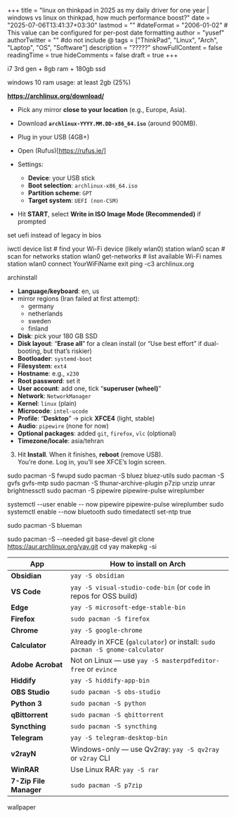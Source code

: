 +++
title = "linux on thinkpad in 2025 as my daily driver for one year | windows vs linux on thinkpad, how much performance boost?"
date = "2025-07-06T13:41:37+03:30"
lastmod = ""
#dateFormat = "2006-01-02" # This value can be configured for per-post date formatting‍
author = "yusef"
authorTwitter = "" #do not include @
tags = ["ThinkPad", "Linux", "Arch", "Laptop", "OS", "Software"]
description = "?????"
showFullContent = false
readingTime = true
hideComments = false
draft = true
+++

i7 3rd gen + 8gb ram + 180gb ssd

windows 10 ram usage: at least 2gb (25%)

**https://archlinux.org/download/**
- Pick any mirror **close to your location** (e.g., Europe, Asia).  
- Download **`archlinux-YYYY.MM.DD-x86_64.iso`** (around 900MB).

- Plug in your USB (4GB+)
- Open (Rufus)[https://rufus.ie/]
- Settings:
    - **Device**: your USB stick
    - **Boot selection**: `archlinux-x86_64.iso`
    - **Partition scheme**: `GPT`
    - **Target system**: `UEFI (non-CSM)`
- Hit **START**, select **Write in ISO Image Mode (Recommended)** if prompted

set uefi instead of legacy in bios

iwctl
device list                      # find your Wi-Fi device (likely wlan0)
station wlan0 scan               # scan for networks
station wlan0 get-networks       # list available Wi-Fi names
station wlan0 connect YourWiFiName
exit
ping -c3 archlinux.org

archinstall
- **Language/keyboard**: en, us
- mirror regions (Iran failed at first attempt):
	- germany
	- netherlands
	- sweden
	- finland
- **Disk**: pick your 180 GB SSD
- **Disk layout**: “**Erase all**” for a clean install (or “Use best effort” if dual-booting, but that’s riskier)
- **Bootloader**: `systemd-boot`
- **Filesystem**: `ext4`
- **Hostname**: e.g., `x230`
- **Root password**: set it
- **User account**: add one, tick “**superuser (wheel)**”
- **Network**: `NetworkManager`
- **Kernel**: `linux` (plain)
- **Microcode**: `intel-ucode`
- **Profile**: “**Desktop**” → pick **XFCE4** (light, stable)
- **Audio**: `pipewire` (none for now)
- **Optional packages**: added `git`, `firefox`, `vlc` (olptional) 
- **Timezone/locale**: asia/tehran
3. Hit **Install**. When it finishes, **reboot** (remove USB).  
    You’re done. Log in, you’ll see XFCE’s login screen.

sudo pacman -S fwupd
sudo pacman -S bluez bluez-utils
sudo pacman -S gvfs gvfs-mtp
sudo pacman -S thunar-archive-plugin p7zip unzip unrar brightnessctl
sudo pacman -S pipewire pipewire-pulse wireplumber

systemctl  --user enable -- now pipewire pipewire-pulse wireplumber
sudo systemctl enable --now bluetooth
sudo timedatectl set-ntp true

sudo pacman -S blueman

sudo pacman -S --needed git base-devel
git clone https://aur.archlinux.org/yay.git
cd yay
makepkg -si


|App|How to install on Arch|
|---|---|
|**Obsidian**|`yay -S obsidian`|
|**VS Code**|`yay -S visual-studio-code-bin` (or `code` in repos for OSS build)|
|**Edge**|`yay -S microsoft-edge-stable-bin`|
|**Firefox**|`sudo pacman -S firefox`|
|**Chrome**|`yay -S google-chrome`|
|**Calculator**|Already in XFCE (`galculator`) or install: `sudo pacman -S gnome-calculator`|
|**Adobe Acrobat**|Not on Linux — use `yay -S masterpdfeditor-free` or `evince`|
|**Hiddify**|`yay -S hiddify-app-bin`|
|**OBS Studio**|`sudo pacman -S obs-studio`|
|**Python 3**|`sudo pacman -S python`|
|**qBittorrent**|`sudo pacman -S qbittorrent`|
|**Syncthing**|`sudo pacman -S syncthing`|
|**Telegram**|`yay -S telegram-desktop-bin`|
|**v2rayN**|Windows-only — use Qv2ray: `yay -S qv2ray` or `v2ray` CLI|
|**WinRAR**|Use Linux RAR: `yay -S rar`|
|**7-Zip File Manager**|`sudo pacman -S p7zip`|

wallpaper

